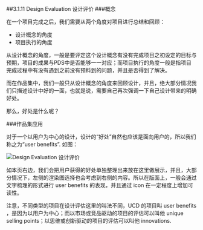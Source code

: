 ##3.1.11 Design Evaluation 设计评价
###概念

在一个项目完成之后，我们需要从两个角度对项目进行总结和回顾：

* 设计概念的角度
* 项目执行的角度

从设计概念的角度，一般是要评定这个设计概念有没有完成项目之初设定的目标与预期，项目的成果与PDS中是否能够一一对应；而项目执行的角度一般是指项目完成过程中有没有遇到之前没有预料到的问题，并且是否得到了解决。

而在作品集中，我们一般只从设计概念的角度来回顾设计，并且，绝大部分情况我们只描述设计中好的一面，也就是说，需要自己再次强调一下自己设计带来的明确好处。

那么，好处是什么呢？

###作品集应用

对于一个以用户为中心的设计，设计的“好处”自然也应该是面向用户的，所以我们称之为“user benefits”. 如图：

![Design Evaluation 设计评价](http://kitpic.makebi.net/id/ucd/id-25.jpg)

如本页右边，我们会把用户获得的好处单独整理出来放在这里做展示，并且，大部分情况下，左侧的渲染图选择也会考虑到右侧的内容。所以在版面上，一般会通过文字梳理的形式进行 user benefits 的表现，并且通过 icon 在一定程度上增加可读性。

注意，不同类型的项目在设计评估这里的叫法不同，UCD 的项目叫 user benefits ，是因为以用户为中心；而以市场或竞品驱动的项目的评估可以叫他 unique selling points；以思维或创新驱动的项目的评估可以叫他 innovations. 

